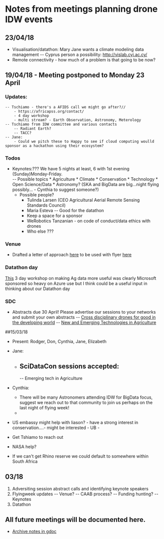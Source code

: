 # Notes from meetings planning drone IDW events
## 23/04/18
 - Visualisation/datathon: Mary Jane wants a climate modeling data management
    -- Cyprus person a possibility: http://vislab.cyi.ac.cy/
 - Remote connectivity  - how much of a problem is that going to be now?

## 19/04/18  - Meeting postponed to Monday 23 April
### Updates:
    -- Tschiamo - there's a AFIDS call we might go after?// 
        - https://africapss.org/contact/
        - 4 day workshop
        - multi stream? - Earth Observation, Astronomy, Meterology
    -- Tschiamo from IDW committee and various contacts
        -- Radiant Earth?
        -- TACC?
    -- Jane: 
        - Could we pitch these to Happy to see if cloud computing woulld sponsor as a hackathon using their ecosystem?

### Todos
- Keynotes:???  We have 5 nights at least, 6 with 1st evening (Sunday)Monday-Friday.  
    -- Possible topics
       * Agriculture
       * Climate
       * Conservation
       * Technology
       * Open Science/Data
       * Astronomy? (SKA and BigData are big...night flying possibly... - Cynthia to suggest someone?) 
     - Possible people?
        * Tulinda Larsen  (CEO Agricultural Aerial Remote Sensing Standards Council)
        * Maria Esteva -- Good for the datathon
        * Keep a space for a sponsor 
        * WeRobotics Tanzanian - on code of conduct/data ethics with drones
        * Who else ???

### Venue
- Drafted a letter of approach [here](https://github.com/RPASDM/IDW/blob/master/docs/VenueApplicationLetter.pdf) to be used with flyer [here](https://github.com/RPASDM/IDW/blob/master/docs/IDWFundingFlyer_RPAS.pdf)

### Datathon day
[This](https://github.com/ThomasRoca/Data_Training_Hanoi) 3 day workshop on making Ag data more useful was clearly Microsoft sponsored so heavy on Azure use but I think could be a useful input in thinking about our Datathon day

### SDC
- Abstracts due 30 April! Please advertise our sessions to your networks and submit your own abstracts
    --  [Cross disciplinary drones for good in the developing world](https://docs.google.com/document/d/1TtNt2pNhUj24sqzjXraXsAbZuBq4KFvF1cEOHBlO6TU/edit)
    -- [New and Emerging Technologies in Agriculture](https://docs.google.com/document/d/1cy0JvT-Z-EoNiqvWelxyA957d65R2nQSPDiHVdqbZGI/edit)



##15/03/18
- Present:
Rodger, Don, Cynthia, Jane, Elizabeth

- Jane:
    - SciDataCon sessions accepted:
        -- 
        -- Emerging tech in Agriculture


- Cynthia: 
    - There will be many Astronomers attending IDW for BigData focus, suggest we reach out to that community to join us perhaps on the last night of flying week!
    - 
- US embassy might help with liason? - have a strong interest in conservation....- might be interested  - UB - 
 - Get Tshiamo to reach out
  

  - NASA help?

  - If we can't get Rhino reserve we could default to somewhere within South Africa

## 03/18
1. Adversiting session abstract calls and identifying keynote speakers
2. Flyingweek updates
  -- Venue?
  -- CAAB process?
  -- Funding hunting?
  -- Keynotes
3. Datathon  

## All future meetings will be documented here.  
- [Archive notes in gdoc](https://docs.google.com/document/d/1X1H1a6mF-IeOHUSHVzX9TGQn3uzda4NDWuTBgfaxnbQ/edit)
